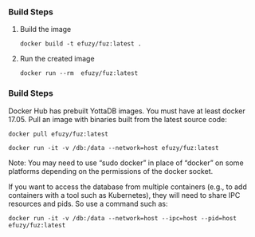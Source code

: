 ### Build Steps
1) Build the image
   ```
   docker build -t efuzy/fuz:latest .
   ```
2) Run the created image
   ```
   docker run --rm  efuzy/fuz:latest
   ```
### Build Steps
Docker Hub has prebuilt YottaDB images. You must have at least docker 17.05.
Pull an image with binaries built from the latest source code:

```
docker pull efuzy/fuz:latest
```
```
docker run -it -v /db:/data --network=host efuzy/fuz:latest
```
Note: You may need to use “sudo docker” in place of “docker” on some platforms depending on the permissions of the docker socket.

If you want to access the database from multiple containers (e.g., to add containers with a tool such as Kubernetes), they will need to share IPC resources and pids. So use a command such as:
```
docker run -it -v /db:/data --network=host --ipc=host --pid=host efuzy/fuz:latest
```